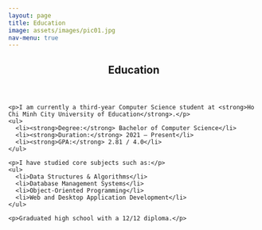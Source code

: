 ```yaml
---
layout: page
title: Education
image: assets/images/pic01.jpg
nav-menu: true
---
```


<!-- Main -->
<div id="main" class="alt">

<section id="one">
  <div class="inner">
    <header class="major">
      <h1>Education</h1>
    </header>

    <p>I am currently a third-year Computer Science student at <strong>Ho Chi Minh City University of Education</strong>.</p>
    <ul>
      <li><strong>Degree:</strong> Bachelor of Computer Science</li>
      <li><strong>Duration:</strong> 2021 – Present</li>
      <li><strong>GPA:</strong> 2.81 / 4.0</li>
    </ul>

    <p>I have studied core subjects such as:</p>
    <ul>
      <li>Data Structures & Algorithms</li>
      <li>Database Management Systems</li>
      <li>Object-Oriented Programming</li>
      <li>Web and Desktop Application Development</li>
    </ul>

    <p>Graduated high school with a 12/12 diploma.</p>
  </div>
</section>
</div>
